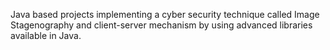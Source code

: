 Java based projects implementing a cyber security technique called Image Stagenography and client-server mechanism by using advanced libraries available in Java. 
